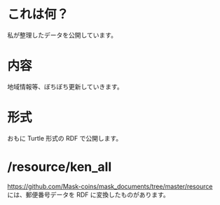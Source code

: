 # これは何？
私が整理したデータを公開しています。

# 内容
地域情報等、ぼちぼち更新していきます。

# 形式
おもに Turtle 形式の RDF で公開します。

# /resource/ken_all
https://github.com/Mask-coins/mask_documents/tree/master/resource  
には、郵便番号データを RDF に変換したものがあります。


